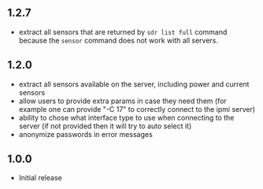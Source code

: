 ## 1.2.7
- extract all sensors that are returned by `sdr list full` command because
the `sensor` command does not work with all servers.

## 1.2.0

- extract all sensors available on the server, including power and current sensors
- allow users to provide extra params in case they need them 
(for example one can provide "-C 17" to correctly connect to the ipmi server)
- ability to chose what interface type to use when connecting to the server
  (if not provided then it will try to auto select it)
- anonymize passwords in error messages

## 1.0.0

- Initial release
